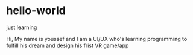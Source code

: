 # hello-world
just learning


Hi, My name is youssef and I am a UI/UX who's learning programming to fulfill 
his dream and design his frist VR game/app
